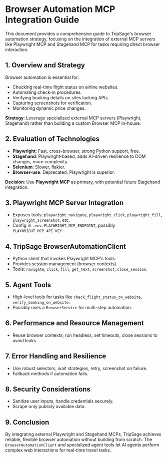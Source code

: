 # Browser Automation MCP Integration Guide

This document provides a comprehensive guide to TripSage's browser automation strategy, focusing on the integration of external MCP servers like Playwright MCP and Stagehand MCP for tasks requiring direct browser interaction.

## 1. Overview and Strategy

Browser automation is essential for:

- Checking real-time flight status on airline websites.
- Automating check-in procedures.
- Verifying booking details on sites lacking APIs.
- Capturing screenshots for verification.
- Monitoring dynamic price changes.

**Strategy**: Leverage specialized external MCP servers (Playwright, Stagehand) rather than building a custom Browser MCP in-house.

## 2. Evaluation of Technologies

- **Playwright**: Fast, cross-browser, strong Python support, free.
- **Stagehand**: Playwright-based, adds AI-driven resilience to DOM changes, more complexity.
- **Selenium**: Slower, flakier.
- **Browser-use**: Deprecated. Playwright is superior.

**Decision**: Use **Playwright MCP** as primary, with potential future Stagehand integration.

## 3. Playwright MCP Server Integration

- Exposes tools: `playwright_navigate`, `playwright_click`, `playwright_fill`, `playwright_screenshot`, etc.
- Config in `.env`: `PLAYWRIGHT_MCP_ENDPOINT`, possibly `PLAYWRIGHT_MCP_API_KEY`.

## 4. TripSage BrowserAutomationClient

- Python client that invokes Playwright MCP's tools.
- Provides session management (browser contexts).
- Tools: `navigate`, `click`, `fill`, `get_text`, `screenshot`, `close_session`.

## 5. Agent Tools

- High-level tools for tasks like `check_flight_status_on_website`, `verify_booking_on_website`.
- Possibly uses a `BrowserService` for multi-step automation.

## 6. Performance and Resource Management

- Reuse browser contexts, run headless, set timeouts, close sessions to avoid leaks.

## 7. Error Handling and Resilience

- Use robust selectors, wait strategies, retry, screenshot on failure.
- Fallback methods if automation fails.

## 8. Security Considerations

- Sanitize user inputs, handle credentials securely.
- Scrape only publicly available data.

## 9. Conclusion

By integrating external Playwright and Stagehand MCPs, TripSage achieves reliable, flexible browser automation without building from scratch. The `BrowserAutomationClient` and specialized agent tools let AI agents perform complex web interactions for real-time travel tasks.
